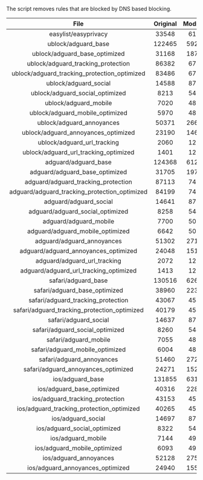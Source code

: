 The script removes rules that are blocked by DNS based blocking.


| File | Original | Modified |
|:----:|:-----:|:-----:|
| easylist/easyprivacy | 33548 | 6166 |
| ublock/adguard_base | 122465 | 59207 |
| ublock/adguard_base_optimized | 31168 | 18774 |
| ublock/adguard_tracking_protection | 86382 | 6787 |
| ublock/adguard_tracking_protection_optimized | 83486 | 6787 |
| ublock/adguard_social | 14588 | 8720 |
| ublock/adguard_social_optimized | 8213 | 5409 |
| ublock/adguard_mobile | 7020 | 4833 |
| ublock/adguard_mobile_optimized | 5970 | 4833 |
| ublock/adguard_annoyances | 50371 | 26623 |
| ublock/adguard_annoyances_optimized | 23190 | 14614 |
| ublock/adguard_url_tracking | 2060 | 1219 |
| ublock/adguard_url_tracking_optimized | 1401 | 1219 |
| adguard/adguard_base | 124368 | 61209 |
| adguard/adguard_base_optimized | 31705 | 19764 |
| adguard/adguard_tracking_protection | 87113 | 7464 |
| adguard/adguard_tracking_protection_optimized | 84199 | 7464 |
| adguard/adguard_social | 14641 | 8764 |
| adguard/adguard_social_optimized | 8258 | 5449 |
| adguard/adguard_mobile | 7700 | 5018 |
| adguard/adguard_mobile_optimized | 6642 | 5018 |
| adguard/adguard_annoyances | 51302 | 27163 |
| adguard/adguard_annoyances_optimized | 24048 | 15143 |
| adguard/adguard_url_tracking | 2072 | 1229 |
| adguard/adguard_url_tracking_optimized | 1413 | 1229 |
| safari/adguard_base | 130516 | 62653 |
| safari/adguard_base_optimized | 38960 | 22339 |
| safari/adguard_tracking_protection | 43067 | 4548 |
| safari/adguard_tracking_protection_optimized | 40179 | 4548 |
| safari/adguard_social | 14637 | 8759 |
| safari/adguard_social_optimized | 8260 | 5447 |
| safari/adguard_mobile | 7055 | 4878 |
| safari/adguard_mobile_optimized | 6004 | 4878 |
| safari/adguard_annoyances | 51460 | 27231 |
| safari/adguard_annoyances_optimized | 24271 | 15226 |
| ios/adguard_base | 131855 | 63170 |
| ios/adguard_base_optimized | 40316 | 22864 |
| ios/adguard_tracking_protection | 43153 | 4556 |
| ios/adguard_tracking_protection_optimized | 40265 | 4556 |
| ios/adguard_social | 14697 | 8779 |
| ios/adguard_social_optimized | 8322 | 5468 |
| ios/adguard_mobile | 7144 | 4917 |
| ios/adguard_mobile_optimized | 6093 | 4917 |
| ios/adguard_annoyances | 52128 | 27564 |
| ios/adguard_annoyances_optimized | 24940 | 15558 |